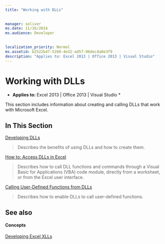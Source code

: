 ```yaml
---
title: "Working with DLLs"
 
 
manager: soliver
ms.date: 11/16/2014
ms.audience: Developer
 
 
localization_priority: Normal
ms.assetid: b2522b47-5260-4e32-ad57-96dec4a0e3f9
description: "Applies to: Excel 2013 | Office 2013 | Visual Studio"
---
```


# Working with DLLs

 * **Applies to:** Excel 2013 | Office 2013 | Visual Studio * 
  
This section includes information about creating and calling DLLs that work with Microsoft Excel.
  
## In This Section

[Developing DLLs](developing-dlls.md)
  
> Describes the benefits of using DLLs and how to create them.
    
[How to: Access DLLs in Excel](how-to-access-dlls-in-excel.md)
  
> Describes how to call DLL functions and commands through a Visual Basic for Applications (VBA) code module, directly from a worksheet, or from the Excel user interface. 
    
[Calling User-Defined Functions from DLLs](calling-user-defined-functions-from-dlls.md)
  
> Describes how to enable DLLs to call user-defined functions.
    
## See also

#### Concepts

[Developing Excel XLLs](developing-excel-xlls.md)

